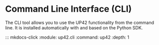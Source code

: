 # Command Line Interface (CLI)

The CLI tool allows you to use the UP42 functionality from the command line.
It is installed automatically with and based on the Python SDK.


::: mkdocs-click
    :module: up42.cli
    :command: up42
    :depth: 1
